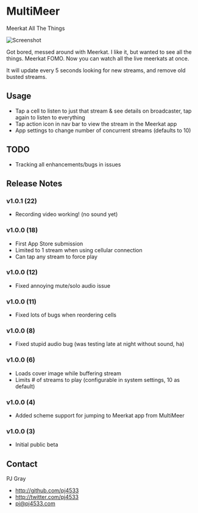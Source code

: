 # MultiMeer
Meerkat All The Things

![Screenshot](multimeer.gif "Screenshot")

Got bored, messed around with Meerkat. I like it, but wanted to see all the things.  Meerkat FOMO. Now you can watch all the live meerkats at once.

It will update every 5 seconds looking for new streams, and remove old busted streams.

## Usage

- Tap a cell to listen to just that stream & see details on broadcaster, tap again to listen to everything
- Tap action icon in nav bar to view the stream in the Meerkat app
- App settings to change number of concurrent streams (defaults to 10)

## TODO

-  Tracking all enhancements/bugs in issues

## Release Notes

###  v1.0.1 (22)
-  Recording video working! (no sound yet)

###  v1.0.0 (18)
-  First App Store submission
-  Limited to 1 stream when using cellular connection
-  Can tap any stream to force play

###  v1.0.0 (12)
-  Fixed annoying mute/solo audio issue

###  v1.0.0 (11)
-  Fixed lots of bugs when reordering cells

###  v1.0.0 (8)
-  Fixed stupid audio bug (was testing late at night without sound, ha)

###  v1.0.0 (6)
-  Loads cover image while buffering stream
-  Limits # of streams to play (configurable in system settings, 10 as default)

###  v1.0.0 (4)
-  Added scheme support for jumping to Meerkat app from MultiMeer

###  v1.0.0 (3)
-  Initial public beta

## Contact

PJ Gray

- http://github.com/pj4533
- http://twitter.com/pj4533
- pj@pj4533.com
